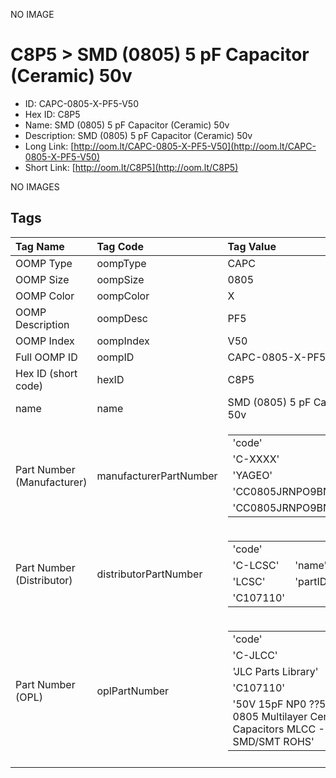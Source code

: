 


  
NO IMAGE  
# C8P5 > SMD (0805) 5 pF Capacitor (Ceramic) 50v

- ID: CAPC-0805-X-PF5-V50
- Hex ID: C8P5
- Name: SMD (0805) 5 pF Capacitor (Ceramic) 50v
- Description: SMD (0805) 5 pF Capacitor (Ceramic) 50v
- Long Link: [http://oom.lt/CAPC-0805-X-PF5-V50](http://oom.lt/CAPC-0805-X-PF5-V50)
- Short Link: [http://oom.lt/C8P5](http://oom.lt/C8P5)
  
NO IMAGES  
## Tags
  

|Tag Name|Tag Code|Tag Value|
| :--- | :--- | :--- |
|OOMP Type|oompType|CAPC|
|OOMP Size|oompSize|0805|
|OOMP Color|oompColor|X|
|OOMP Description|oompDesc|PF5|
|OOMP Index|oompIndex|V50|
|Full OOMP ID|oompID|CAPC-0805-X-PF5-V50|
|Hex ID (short code)|hexID|C8P5|
|name|name|SMD (0805) 5 pF Capacitor (Ceramic) 50v|
|Part Number (Manufacturer)|manufacturerPartNumber|<table><tr><td>'code'</td></tr><tr><td> 'C-XXXX'</td><td> 'name'</td></tr><tr><td> 'YAGEO'</td><td> 'partID'</td></tr><tr><td> 'CC0805JRNPO9BN150'</td><td> 'partName'</td></tr><tr><td> 'CC0805JRNPO9BN150'</td></tr></table>|
|Part Number (Distributor)|distributorPartNumber|<table><tr><td>'code'</td></tr><tr><td> 'C-LCSC'</td><td> 'name'</td></tr><tr><td> 'LCSC'</td><td> 'partID'</td></tr><tr><td> 'C107110'</td></tr></table>|
|Part Number (OPL)|oplPartNumber|<table><tr><td>'code'</td></tr><tr><td> 'C-JLCC'</td><td> 'name'</td></tr><tr><td> 'JLC Parts Library'</td><td> 'partID'</td></tr><tr><td> 'C107110'</td><td> 'partName'</td></tr><tr><td> '50V 15pF NP0 ??5% 0805  Multilayer Ceramic Capacitors MLCC - SMD/SMT ROHS'</td></tr></table>|
||||
